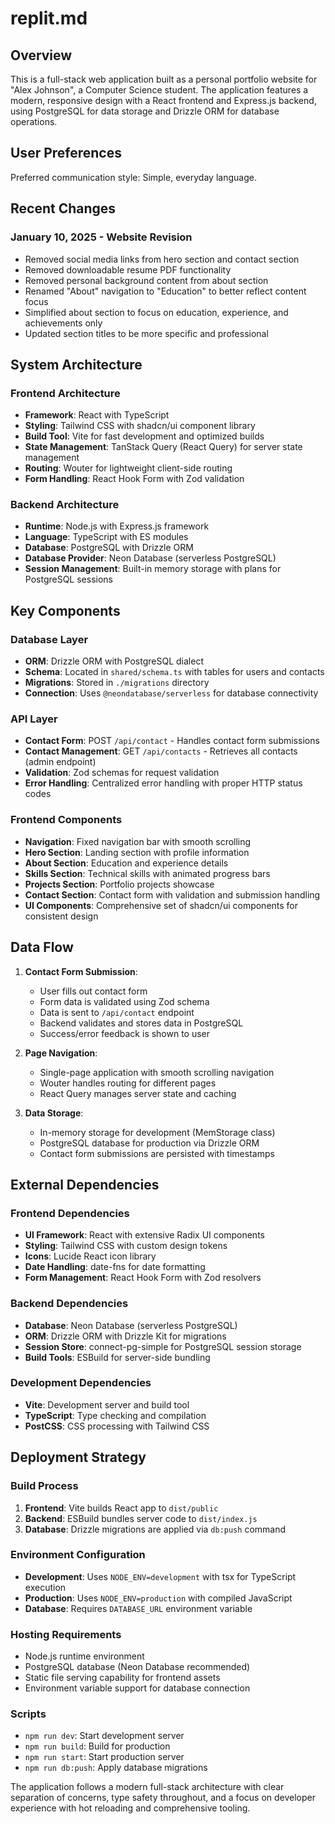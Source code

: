 # replit.md

## Overview

This is a full-stack web application built as a personal portfolio website for "Alex Johnson", a Computer Science student. The application features a modern, responsive design with a React frontend and Express.js backend, using PostgreSQL for data storage and Drizzle ORM for database operations.

## User Preferences

Preferred communication style: Simple, everyday language.

## Recent Changes

### January 10, 2025 - Website Revision
- Removed social media links from hero section and contact section
- Removed downloadable resume PDF functionality
- Removed personal background content from about section
- Renamed "About" navigation to "Education" to better reflect content focus
- Simplified about section to focus on education, experience, and achievements only
- Updated section titles to be more specific and professional

## System Architecture

### Frontend Architecture
- **Framework**: React with TypeScript
- **Styling**: Tailwind CSS with shadcn/ui component library
- **Build Tool**: Vite for fast development and optimized builds
- **State Management**: TanStack Query (React Query) for server state management
- **Routing**: Wouter for lightweight client-side routing
- **Form Handling**: React Hook Form with Zod validation

### Backend Architecture
- **Runtime**: Node.js with Express.js framework
- **Language**: TypeScript with ES modules
- **Database**: PostgreSQL with Drizzle ORM
- **Database Provider**: Neon Database (serverless PostgreSQL)
- **Session Management**: Built-in memory storage with plans for PostgreSQL sessions

## Key Components

### Database Layer
- **ORM**: Drizzle ORM with PostgreSQL dialect
- **Schema**: Located in `shared/schema.ts` with tables for users and contacts
- **Migrations**: Stored in `./migrations` directory
- **Connection**: Uses `@neondatabase/serverless` for database connectivity

### API Layer
- **Contact Form**: POST `/api/contact` - Handles contact form submissions
- **Contact Management**: GET `/api/contacts` - Retrieves all contacts (admin endpoint)
- **Validation**: Zod schemas for request validation
- **Error Handling**: Centralized error handling with proper HTTP status codes

### Frontend Components
- **Navigation**: Fixed navigation bar with smooth scrolling
- **Hero Section**: Landing section with profile information
- **About Section**: Education and experience details
- **Skills Section**: Technical skills with animated progress bars
- **Projects Section**: Portfolio projects showcase
- **Contact Section**: Contact form with validation and submission handling
- **UI Components**: Comprehensive set of shadcn/ui components for consistent design

## Data Flow

1. **Contact Form Submission**:
   - User fills out contact form
   - Form data is validated using Zod schema
   - Data is sent to `/api/contact` endpoint
   - Backend validates and stores data in PostgreSQL
   - Success/error feedback is shown to user

2. **Page Navigation**:
   - Single-page application with smooth scrolling navigation
   - Wouter handles routing for different pages
   - React Query manages server state and caching

3. **Data Storage**:
   - In-memory storage for development (MemStorage class)
   - PostgreSQL database for production via Drizzle ORM
   - Contact form submissions are persisted with timestamps

## External Dependencies

### Frontend Dependencies
- **UI Framework**: React with extensive Radix UI components
- **Styling**: Tailwind CSS with custom design tokens
- **Icons**: Lucide React icon library
- **Date Handling**: date-fns for date formatting
- **Form Management**: React Hook Form with Zod resolvers

### Backend Dependencies
- **Database**: Neon Database (serverless PostgreSQL)
- **ORM**: Drizzle ORM with Drizzle Kit for migrations
- **Session Store**: connect-pg-simple for PostgreSQL session storage
- **Build Tools**: ESBuild for server-side bundling

### Development Dependencies
- **Vite**: Development server and build tool
- **TypeScript**: Type checking and compilation
- **PostCSS**: CSS processing with Tailwind CSS

## Deployment Strategy

### Build Process
1. **Frontend**: Vite builds React app to `dist/public`
2. **Backend**: ESBuild bundles server code to `dist/index.js`
3. **Database**: Drizzle migrations are applied via `db:push` command

### Environment Configuration
- **Development**: Uses `NODE_ENV=development` with tsx for TypeScript execution
- **Production**: Uses `NODE_ENV=production` with compiled JavaScript
- **Database**: Requires `DATABASE_URL` environment variable

### Hosting Requirements
- Node.js runtime environment
- PostgreSQL database (Neon Database recommended)
- Static file serving capability for frontend assets
- Environment variable support for database connection

### Scripts
- `npm run dev`: Start development server
- `npm run build`: Build for production
- `npm run start`: Start production server
- `npm run db:push`: Apply database migrations

The application follows a modern full-stack architecture with clear separation of concerns, type safety throughout, and a focus on developer experience with hot reloading and comprehensive tooling.